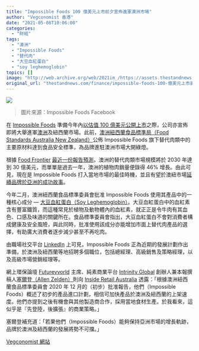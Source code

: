 ```yaml
---
title: "Impossible Foods 100 億美元上市前夕宣佈進軍澳洲市場"
author: "Vegconomist 香港"
date: "2021-05-08T10:06:00"
categories:
  - "財經"
tags:
  - "澳洲"
  - "Impossible Foods"
  - "替代肉"
  - "大豆血紅蛋白"
  - "soy leghemoglobin"
topics: []
image: "http://web.archive.org/web/2021im_/https://assets.thestandnews.com/media/photos/101095300_BnfpR.jpg"
original_url: "thestandnews.com/finance/impossible-foods-100-億美元上市前夕宣佈進軍澳洲市場"
---
```

![](http://web.archive.org/web/2021im_/https://assets.thestandnews.com/media/photos/101095300_BnfpR.jpg)
> 圖片來源：Impossible Foods Facebook

在 [Impossible Foods](http://web.archive.org/web/20211229132211/https://impossiblefoods.com/hk-en) 準備今年內[以估值 100 億美元公開上市](http://web.archive.org/web/20211229132211/https://vegconomist.com/trade/is-impossible-foods-readying-for-a-10-billion-public-listing/)之際，公司亦宣佈即將大舉進軍[澳洲](http://web.archive.org/web/20211229132211/https://vegconomist.com/companies-and-portraits/hello-friend-foods-fresh-premium-vegan-cheeses-from-australia/)及紐西蘭市場。此前，[澳洲紐西蘭食品標準局（Food Standards Australia New Zealand）](http://web.archive.org/web/20211229132211/https://www.foodstandards.gov.au/)公佈 Impossible Foods 旗下替代肉類中的主要原材料達到食品安全標準，為品牌進駐澳洲市場大開綠燈。

根據 [Food Frontier](http://web.archive.org/web/20211229132211/https://www.foodfrontier.org/) [最近一份報告預測](http://web.archive.org/web/20211229132211/https://vegconomist.com/studies-and-numbers/report-says-australian-alt-meat-industry-could-be-worth-3bn-by-2030/)，澳洲的替代肉類市場規模將於 2030 年達到 30 億美元，而單單是過去一年，澳洲的植物肉銷量便錄得 46% 增長。由此可見，現在是 Impossible Foods 打入當地市場的最佳時機，並且有望於澳紐市場[延續品牌於亞洲的成功故事](http://web.archive.org/web/20211229132211/https://vegconomist.com/food-and-beverage/impossible-foods-announces-expansion-across-in-asia-will-enter-canadian-market-next-month/)。

今年二月，澳洲紐西蘭食品標準委員會批准 Impossible Foods 使用其產品中的一種核心成分 — [大豆血紅蛋白（Soy Leghemoglobin）](http://web.archive.org/web/20211229132211/https://faq.impossiblefoods.com/hc/zh-hk/articles/360019100553-%E8%A7%A3%E6%A7%8B-%E5%A4%A7%E8%B1%86%E8%A1%80%E7%B4%85%E8%9B%8B%E7%99%BD-Heme-)。大豆血紅蛋白中的血紅素含有豐富鐵質，而這種常見於植物及動物體內的血紅素，就正正是令牛肉有其血色、口感及味道的關鍵所在。食品標準委員會指出，大豆血紅蛋白不會對消費者構成健康及安全風險，與此同時，批准使用該成分亦能增加市面上替代肉產品的選擇，有助廣大消費者逐步減少甚至不再吃肉。

由職場社交平台 [LinkedIn](http://web.archive.org/web/20211229132211/https://www.linkedin.com/company/impossible-foods-inc./jobs/) 上可見，Impossible Foods 正為近期的發展計劃作出準備，於澳洲及紐西蘭等地招聘多個職位，包括總經理、高級銷售及策略經理，以及高級市場營銷經理等。

網上環保論壇 [Futurevvorld](http://web.archive.org/web/20211229132211/https://futurevvorld.com/) 主席、純素商業平台 [Intrinity Global](http://web.archive.org/web/20211229132211/https://www.intrinity.com.au/home/) 創辦人兼本報撰稿人[塞爾登（Allen Zelden）](http://web.archive.org/web/20211229132211/https://vegconomist.com/market-and-trends/allen-zelden-on-why-plant-based-meats-are-prospering-amid-a-pandemic/)則向 [Inside Retail Australia](http://web.archive.org/web/20211229132211/https://insideretail.com.au/business/financial/impossible-foods-is-coming-behind-the-us-brands-imminent-australia-launch-202104) 透露：「根據澳洲紐西蘭食品標準委員會 2020 年 12 月的（初步）批准報告，他們（Impossible Foods）概述了初步的產品進口計劃，相信可加快產品於澳洲及紐西蘭的上架速度。他們亦提到之後有機會與其他製造商合作，採用當地食材生產。於我看來，這似乎是『先登陸，後擴張』的商業策略。」

塞爾登補充道：「若果他們（Impossible Foods）能夠保持亞洲市場的增長軌跡，品牌於澳洲及紐西蘭的發展將勢不可擋。」

[Vegconomist 網站](http://web.archive.org/web/20211229132211/https://vegconomist.hk/%E9%A4%90%E9%A3%B2%E7%BE%8E%E9%A3%9F/impossible-foods-100%E5%84%84%E7%BE%8E%E5%85%83%E4%B8%8A%E5%B8%82%E5%89%8D%E5%A4%95%E5%AE%A3%E4%BD%88%E9%80%B2%E8%BB%8D%E6%BE%B3%E6%B4%B2%E5%B8%82%E5%A0%B4/)